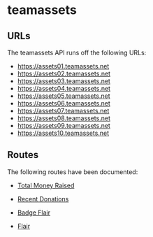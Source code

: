# teamassets

## URLs
The teamassets API runs off the following URLs:
* https://assets01.teamassets.net
* https://assets02.teamassets.net
* https://assets03.teamassets.net
* https://assets04.teamassets.net
* https://assets05.teamassets.net
* https://assets06.teamassets.net
* https://assets07.teamassets.net
* https://assets08.teamassets.net
* https://assets09.teamassets.net
* https://assets10.teamassets.net

## Routes
The following routes have been documented:
* [Total Money Raised](json/donation_total.md)
* [Recent Donations](json/lb_recent.md)

* [Badge Flair](assets/badges/flair.md)
* [Flair](images/flair.md)